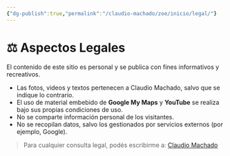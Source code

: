 ```yaml
---
{"dg-publish":true,"permalink":"/claudio-machado/zoe/inicio/legal/"}
---
```



# ⚖️ Aspectos Legales

El contenido de este sitio es personal y se publica con fines informativos y recreativos.

- Las fotos, videos y textos pertenecen a Claudio Machado, salvo que se indique lo contrario.
- El uso de material embebido de **Google My Maps** y **YouTube** se realiza bajo sus propias condiciones de uso.
- No se comparte información personal de los visitantes.
- No se recopilan datos, salvo los gestionados por servicios externos (por ejemplo, Google).

> Para cualquier consulta legal, podés escribirme a: [Claudio Machado](mailto:claudiohacha@gmail.com)